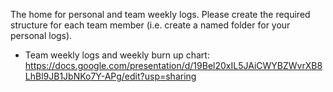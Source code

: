 The home for personal and team weekly logs.  Please create the required structure for each team member (i.e. create a named folder for your personal logs).
- Team weekly logs and weekly burn up chart: https://docs.google.com/presentation/d/19Bel20xIL5JAiCWYBZWvrXB8LhBl9JB1JbNKo7Y-APg/edit?usp=sharing
